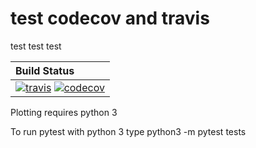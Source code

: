 # test codecov and travis                                                      
test test test                                                                 
                                                                               
| **Build Status**                                                                                                       
|:----------------------------------------------------------------------------|
| [![travis][travis-img]][travis-url]  [![codecov][codecov-img]][codecov-url] |
                                                                               
[travis-img]: https://travis-ci.com/testuseraccout/pycon_draft_priv.svg?branch=master
[travis-url]: https://travis-ci.com/testuseraccout/pycon_draft_priv
                                                                              
[codecov-img]: https://codecov.io/gh/testuseraccout/pycon_draft_priv/branch/master/graph/badge.svg
[codecov-url]: https://codecov.io/gh/testuseraccout/pycon_draft_priv          
                                                               
Plotting requires python 3

To run pytest with python 3 type python3 -m pytest tests
